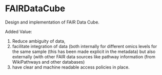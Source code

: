 # FAIRDataCube
Design and implementation of FAIR Data Cube.

Added Value:
1. Reduce ambiguity of data, 
2. facilitate integration of data (both internally for different omics levels for the same sample (this has been made explicit in the metadata) but also externally (with other FAIR data sources like pathway information (from WikiPathways and other databases)
3. have clear and machine readable access policies in place.
